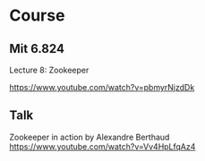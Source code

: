 # Course

## Mit 6.824

Lecture 8: Zookeeper

https://www.youtube.com/watch?v=pbmyrNjzdDk

## Talk

Zookeeper in action by Alexandre Berthaud https://www.youtube.com/watch?v=Vv4HpLfqAz4
